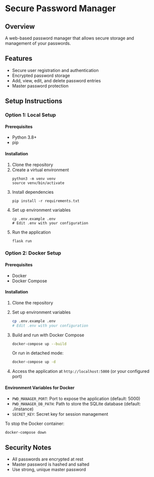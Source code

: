 # Secure Password Manager

## Overview
A web-based password manager that allows secure storage and management of your passwords.

## Features
- Secure user registration and authentication
- Encrypted password storage
- Add, view, edit, and delete password entries
- Master password protection

## Setup Instructions

### Option 1: Local Setup

#### Prerequisites
- Python 3.8+
- pip

#### Installation
1. Clone the repository
2. Create a virtual environment
   ```
   python3 -m venv venv
   source venv/bin/activate
   ```
3. Install dependencies
   ```
   pip install -r requirements.txt
   ```
4. Set up environment variables
   ```
   cp .env.example .env
   # Edit .env with your configuration
   ```
5. Run the application
   ```
   flask run
   ```

### Option 2: Docker Setup

#### Prerequisites
- Docker
- Docker Compose

#### Installation
1. Clone the repository

2. Set up environment variables
   ```bash
   cp .env.example .env
   # Edit .env with your configuration
   ```

3. Build and run with Docker Compose
   ```bash
   docker-compose up --build
   ```

   Or run in detached mode:
   ```bash
   docker-compose up -d
   ```

4. Access the application at `http://localhost:5000` (or your configured port)

#### Environment Variables for Docker
- `PWD_MANAGER_PORT`: Port to expose the application (default: 5000)
- `PWD_MANAGER_DB_PATH`: Path to store the SQLite database (default: ./instance)
- `SECRET_KEY`: Secret key for session management

To stop the Docker container:
```bash
docker-compose down
```

## Security Notes
- All passwords are encrypted at rest
- Master password is hashed and salted
- Use strong, unique master password
